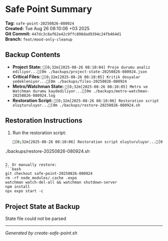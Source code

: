 # Safe Point Summary

**Tag:** `safe-point-20250826-080924`  
**Created:** Tue Aug 26 08:10:06 +03 2025  
**Git Commit:** `447dc3c8af62e42c9ffc898dad9394c24fb464d1`  
**Branch:** `feat/mood-only-cleanup`  

## Backup Contents

- **Project State:** `[0;32m[2025-08-26 08:10:04] Proje durumu analiz ediliyor...[0m
./backups/project-state-20250826-080924.json`
- **Critical Files:** `[0;32m[2025-08-26 08:10:05] Kritik dosyalar yedekleniyor...[0m
./backups/files-20250826-080924`
- **Metro/Watchman State:** `[0;32m[2025-08-26 08:10:05] Metro ve Watchman durumu kaydediliyor...[0m
./backups/metro-watchman-20250826-080924.log`
- **Restoration Script:** `[0;32m[2025-08-26 08:10:06] Restoration script oluşturuluyor...[0m
./backups/restore-20250826-080924.sh`

## Restoration Instructions

1. Run the restoration script:
   ```bash
   [0;32m[2025-08-26 08:10:06] Restoration script oluşturuluyor...[0m
./backups/restore-20250826-080924.sh
   ```

2. Or manually restore:
   ```bash
   git checkout safe-point-20250826-080924
   rm -rf node_modules/.cache .expo
   watchman watch-del-all && watchman shutdown-server
   npm install
   npx expo start -c
   ```

## Project State at Backup

State file could not be parsed

---
*Generated by create-safe-point.sh*
